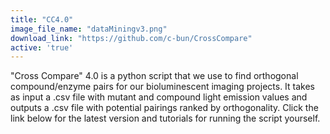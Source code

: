 ```yaml
---
title: "CC4.0"
image_file_name: "dataMiningv3.png"
download_link: "https://github.com/c-bun/CrossCompare"
active: 'true'
---
```

"Cross Compare" 4.0 is a python script that we use to find orthogonal compound/enzyme pairs for our bioluminescent imaging projects. It takes as input a .csv file with mutant and compound light emission values and outputs a .csv file with potential pairings ranked by orthogonality. Click the link below for the latest version and tutorials for running the script yourself.
